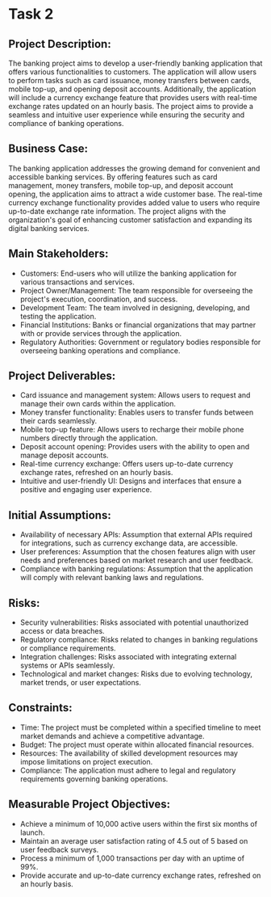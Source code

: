 # Task 2
## Project Description:
The banking project aims to develop a user-friendly banking application that offers various functionalities to customers. The application will allow users to perform tasks such as card issuance, money transfers between cards, mobile top-up, and opening deposit accounts. Additionally, the application will include a currency exchange feature that provides users with real-time exchange rates updated on an hourly basis. The project aims to provide a seamless and intuitive user experience while ensuring the security and compliance of banking operations.

## Business Case:
The banking application addresses the growing demand for convenient and accessible banking services. By offering features such as card management, money transfers, mobile top-up, and deposit account opening, the application aims to attract a wide customer base. The real-time currency exchange functionality provides added value to users who require up-to-date exchange rate information. The project aligns with the organization's goal of enhancing customer satisfaction and expanding its digital banking services.

## Main Stakeholders:
- Customers: End-users who will utilize the banking application for various transactions and services.
- Project Owner/Management: The team responsible for overseeing the project's execution, coordination, and success.
- Development Team: The team involved in designing, developing, and testing the application.
- Financial Institutions: Banks or financial organizations that may partner with or provide services through the application.
- Regulatory Authorities: Government or regulatory bodies responsible for overseeing banking operations and compliance.

## Project Deliverables:
- Card issuance and management system: Allows users to request and manage their own cards within the application.
- Money transfer functionality: Enables users to transfer funds between their cards seamlessly.
- Mobile top-up feature: Allows users to recharge their mobile phone numbers directly through the application.
- Deposit account opening: Provides users with the ability to open and manage deposit accounts.
- Real-time currency exchange: Offers users up-to-date currency exchange rates, refreshed on an hourly basis.
- Intuitive and user-friendly UI: Designs and interfaces that ensure a positive and engaging user experience.

## Initial Assumptions:
- Availability of necessary APIs: Assumption that external APIs required for integrations, such as currency exchange data, are accessible.
- User preferences: Assumption that the chosen features align with user needs and preferences based on market research and user feedback.
- Compliance with banking regulations: Assumption that the application will comply with relevant banking laws and regulations.

## Risks:
- Security vulnerabilities: Risks associated with potential unauthorized access or data breaches.
- Regulatory compliance: Risks related to changes in banking regulations or compliance requirements.
- Integration challenges: Risks associated with integrating external systems or APIs seamlessly.
- Technological and market changes: Risks due to evolving technology, market trends, or user expectations.

## Constraints:
- Time: The project must be completed within a specified timeline to meet market demands and achieve a competitive advantage.
- Budget: The project must operate within allocated financial resources.
- Resources: The availability of skilled development resources may impose limitations on project execution.
- Compliance: The application must adhere to legal and regulatory requirements governing banking operations.

## Measurable Project Objectives:
- Achieve a minimum of 10,000 active users within the first six months of launch.
- Maintain an average user satisfaction rating of 4.5 out of 5 based on user feedback surveys.
- Process a minimum of 1,000 transactions per day with an uptime of 99%.
- Provide accurate and up-to-date currency exchange rates, refreshed on an hourly basis.

